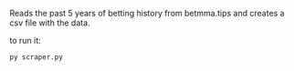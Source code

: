 Reads the past 5 years of betting history from betmma.tips and creates a csv file with the data.

to run it:
```python
py scraper.py
```